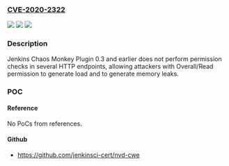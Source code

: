 ### [CVE-2020-2322](https://cve.mitre.org/cgi-bin/cvename.cgi?name=CVE-2020-2322)
![](https://img.shields.io/static/v1?label=Product&message=Jenkins%20Chaos%20Monkey%20Plugin&color=blue)
![](https://img.shields.io/static/v1?label=Version&message=%3C%3D%200.3%20&color=brighgreen)
![](https://img.shields.io/static/v1?label=Vulnerability&message=CWE-862%3A%20Missing%20Authorization&color=brighgreen)

### Description

Jenkins Chaos Monkey Plugin 0.3 and earlier does not perform permission checks in several HTTP endpoints, allowing attackers with Overall/Read permission to generate load and to generate memory leaks.

### POC

#### Reference
No PoCs from references.

#### Github
- https://github.com/jenkinsci-cert/nvd-cwe

